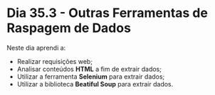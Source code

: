 # Dia 35.3 - Outras Ferramentas de Raspagem de Dados

Neste dia aprendi a:

- Realizar requisições web;
- Analisar conteúdos **HTML** a fim de extrair dados;
- Utilizar a ferramenta **Selenium** para extrair dados;
- Utilizar a biblioteca **Beatiful Soup** para extrair dados.
